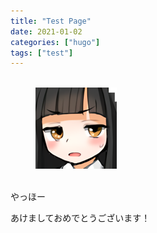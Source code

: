 ```yaml
---
title: "Test Page"
date: 2021-01-02
categories: ["hugo"]
tags: ["test"]
---
```


<div class="yswpsb-container yswpsb-type-r">
   <div class="yswpsb-icon">
       <figure class="yswpsb-image"><br />
           <img src="img/profile.png" alt=""><br />
       </figure><br />
       <div class="yswpsb-name"> </div>
   </div>
   <div class="yswpsb-content">
       <div class="yswpsb-balloon">やっほー</div>
   </div>
</div>

あけましておめでとうございます！

